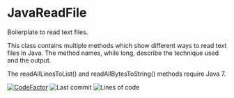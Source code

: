 # JavaReadFile

Boilerplate to read text files.

This class contains multiple methods which show different ways to read text files in Java.
The method names, while long, describe the technique used and the output.

The readAllLinesToList() and readAllBytesToString() methods require Java 7.

[![CodeFactor](https://www.codefactor.io/repository/github/adamjhowell/javareadfile/badge)](https://www.codefactor.io/repository/github/adamjhowell/javareadfile)
![Last commit](https://img.shields.io/github/last-commit/adamjhowell/javareadfile?logo=github)
![Lines of code](https://img.shields.io/tokei/lines/github/adamjhowell/javareadfile?logo=github)
